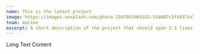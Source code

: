 ```yaml
---
name: This is the latest project
image: https://images.unsplash.com/photo-1597055465321-55a807c2f493?ixlib=rb-1.2.1&ixid=eyJhcHBfaWQiOjEyMDd9&auto=format&fit=crop&w=934&q=80
team: marine
excerpt: A short description of the project that should span 2-3 lines max.
---
```


Long Text Content
